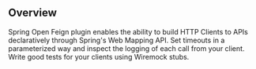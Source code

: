 ## Overview

Spring Open Feign plugin enables the ability to build HTTP Clients to APIs declaratively through Spring's Web Mapping API. Set timeouts in a parameterized way and inspect the logging of each call from your client. Write good tests for your clients using Wiremock stubs.